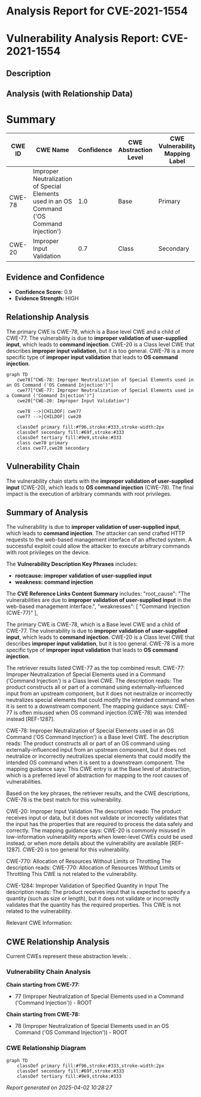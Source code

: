 # Analysis Report for CVE-2021-1554

# Vulnerability Analysis Report: CVE-2021-1554

## Description



## Analysis (with Relationship Data)

# Summary
| CWE ID  | CWE Name                                                                                | Confidence | CWE Abstraction Level | CWE Vulnerability Mapping Label | CWE-Vulnerability Mapping Notes |
| ------- | --------------------------------------------------------------------------------------- | ---------- | ----------------------- | ------------------------------- | --------------------------------- |
| CWE-78  | Improper Neutralization of Special Elements used in an OS Command ('OS Command Injection') | 1.0        | Base                    | Primary                         | Allowed                           |
| CWE-20  | Improper Input Validation                                                               | 0.7        | Class                   | Secondary                       | Discouraged                       |

## Evidence and Confidence

*   **Confidence Score:** 0.9
*   **Evidence Strength:** HIGH

## Relationship Analysis
The primary CWE is CWE-78, which is a Base level CWE and a child of CWE-77. The vulnerability is due to **improper validation of user-supplied input**, which leads to **command injection**. CWE-20 is a Class level CWE that describes **improper input validation**, but it is too general. CWE-78 is a more specific type of **improper input validation** that leads to **OS command injection**.

```mermaid
graph TD
    cwe78["CWE-78: Improper Neutralization of Special Elements used in an OS Command ('OS Command Injection')"]
    cwe77["CWE-77: Improper Neutralization of Special Elements used in a Command ('Command Injection')"]
    cwe20["CWE-20: Improper Input Validation"]
    
    cwe78 -->|CHILDOF| cwe77
    cwe77 -->|CHILDOF| cwe20

    classDef primary fill:#f96,stroke:#333,stroke-width:2px
    classDef secondary fill:#69f,stroke:#333
    classDef tertiary fill:#9e9,stroke:#333
    class cwe78 primary
    class cwe77,cwe20 secondary
```

## Vulnerability Chain
The vulnerability chain starts with the **improper validation of user-supplied input** (CWE-20), which leads to **OS command injection** (CWE-78). The final impact is the execution of arbitrary commands with root privileges.

## Summary of Analysis
The vulnerability is due to **improper validation of user-supplied input**, which leads to **command injection**. The attacker can send crafted HTTP requests to the web-based management interface of an affected system. A successful exploit could allow the attacker to execute arbitrary commands with root privileges on the device.

The **Vulnerability Description Key Phrases** includes:
- **rootcause:** **improper validation of user-supplied input**
- **weakness:** **command injection**

The **CVE Reference Links Content Summary** includes:
    "root_cause": "The vulnerabilities are due to **improper validation of user-supplied input** in the web-based management interface.",
    "weaknesses": [
      "Command Injection (CWE-77)"
    ],

The primary CWE is CWE-78, which is a Base level CWE and a child of CWE-77. The vulnerability is due to **improper validation of user-supplied input**, which leads to **command injection**. CWE-20 is a Class level CWE that describes **improper input validation**, but it is too general. CWE-78 is a more specific type of **improper input validation** that leads to **OS command injection**.

The retriever results listed CWE-77 as the top combined result.
CWE-77: Improper Neutralization of Special Elements used in a Command ('Command Injection') is a Class level CWE.
The description reads: The product constructs all or part of a command using externally-influenced input from an upstream component, but it does not neutralize or incorrectly neutralizes special elements that could modify the intended command when it is sent to a downstream component.
The mapping guidance says: CWE-77 is often misused when OS command injection (CWE-78) was intended instead [REF-1287].

CWE-78: Improper Neutralization of Special Elements used in an OS Command ('OS Command Injection') is a Base level CWE.
The description reads: The product constructs all or part of an OS command using externally-influenced input from an upstream component, but it does not neutralize or incorrectly neutralizes special elements that could modify the intended OS command when it is sent to a downstream component.
The mapping guidance says: This CWE entry is at the Base level of abstraction, which is a preferred level of abstraction for mapping to the root causes of vulnerabilities.

Based on the key phrases, the retriever results, and the CWE descriptions, CWE-78 is the best match for this vulnerability.

CWE-20: Improper Input Validation
The description reads: The product receives input or data, but it does not validate or incorrectly validates that the input has the properties that are required to process the data safely and correctly.
The mapping guidance says: CWE-20 is commonly misused in low-information vulnerability reports when lower-level CWEs could be used instead, or when more details about the vulnerability are available [REF-1287].
CWE-20 is too general for this vulnerability.

CWE-770: Allocation of Resources Without Limits or Throttling
The description reads: CWE-770: Allocation of Resources Without Limits or Throttling
This CWE is not related to the vulnerability.

CWE-1284: Improper Validation of Specified Quantity in Input
The description reads: The product receives input that is expected to specify a quantity (such as size or length), but it does not validate or incorrectly validates that the quantity has the required properties.
This CWE is not related to the vulnerability.

Relevant CWE Information:


## CWE Relationship Analysis

Current CWEs represent these abstraction levels: .


### Vulnerability Chain Analysis

**Chain starting from CWE-77:**
- 77 (Improper Neutralization of Special Elements used in a Command ('Command Injection')) - ROOT


**Chain starting from CWE-78:**
- 78 (Improper Neutralization of Special Elements used in an OS Command ('OS Command Injection')) - ROOT



### CWE Relationship Diagram

```mermaid
graph TD
    classDef primary fill:#f96,stroke:#333,stroke-width:2px
    classDef secondary fill:#69f,stroke:#333
    classDef tertiary fill:#9e9,stroke:#333
```



*Report generated on 2025-04-02 10:28:27*
